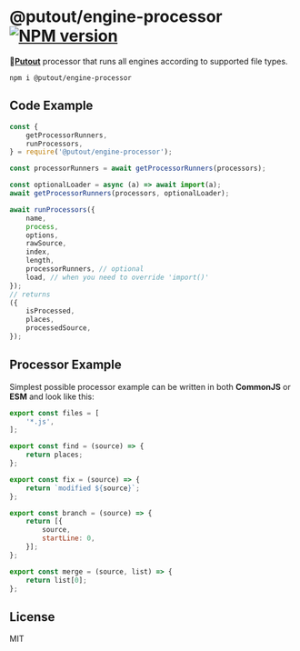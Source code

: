 # @putout/engine-processor [![NPM version][NPMIMGURL]][NPMURL]

[NPMIMGURL]: https://img.shields.io/npm/v/@putout/engine-loader.svg?style=flat&longCache=true
[NPMURL]: https://npmjs.org/package/@putout/engine-loader"npm"

🐊[**Putout**](https://github.com/coderaiser/putout) processor that runs all engines according to supported file types.

```
npm i @putout/engine-processor
```

## Code Example

```js
const {
    getProcessorRunners,
    runProcessors,
} = require('@putout/engine-processor');

const processorRunners = await getProcessorRunners(processors);

const optionalLoader = async (a) => await import(a);
await getProcessorRunners(processors, optionalLoader);

await runProcessors({
    name,
    process,
    options,
    rawSource,
    index,
    length,
    processorRunners, // optional
    load, // when you need to override 'import()'
});
// returns
({
    isProcessed,
    places,
    processedSource,
});
```

## Processor Example

Simplest possible processor example can be written in both
**CommonJS** or **ESM** and look like this:

```js
export const files = [
    '*.js',
];

export const find = (source) => {
    return places;
};

export const fix = (source) => {
    return `modified ${source}`;
};

export const branch = (source) => {
    return [{
        source,
        startLine: 0,
    }];
};

export const merge = (source, list) => {
    return list[0];
};
```

## License

MIT
